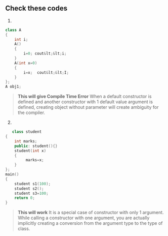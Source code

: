 
## Check these codes
1. 
```cpp
class A
{ 
	int i;
	A()
	{ 
		i=0; cout&lt;&lt;i; 
	}
	A(int x=0)
	{ 
		i=x;  cout&lt;&lt;I;  
	}
};
A obj1;
```

> **This will give Compile Time Error**
> When a default constructor is defined and another constructor with 1 default value argument is defined, creating object without parameter will create ambiguity for the compiler.

2. 
```cpp
   class student
{
    int marks;
    public: student(){}
    student(int x)
    { 
         marks=x; 
    }
};
main()
{
    student s1(100);
    student s2();
    student s3=100;
    return 0;
}
```
> **This will work**
> It is a special case of constructor with only 1 argument. While calling a constructor with one argument, you are actually implicitly creating a conversion from the argument type to the type of class.